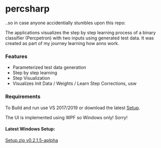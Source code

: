 # percsharp

..so in case anyone accidentially stumbles upon this repo:

The applications visualizes the step by step learning process of a binary classifier (Percpetron) with two inputs using generated test data. It was created as part of my journey learning how anns work.

### Features
- Parameterized test data generation
- Step by step learning
- Step Visualization
- Visualizes Init Data / Weights / Learn Step Corrections, usw

### Requirements
To Build and run use VS 2017/2019 or download the latest [Setup](https://github.com/rOBloOm/percsharp/releases/download/v0.2.1.5-alpha/setup.zip).

The UI is implemented using WPF so Windows only! Sorry!

#### Latest Windows Setup:

[Setup.zip v0.2.1.5-aplpha](https://github.com/rOBloOm/percsharp/releases/download/v0.2.1.5-alpha/setup.zip)
